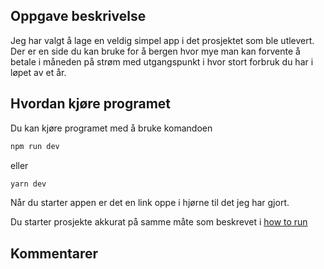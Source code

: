 ## Oppgave beskrivelse
Jeg har valgt å lage en veldig simpel app i det prosjektet som ble utlevert. Der er en side du kan bruke for å bergen 
hvor mye man kan forvente å betale i måneden på strøm med utgangspunkt i hvor stort forbruk du har i løpet av et år.
## Hvordan kjøre programet
Du kan kjøre programet med å bruke komandoen 
```bash
npm run dev
```
eller
```bash
yarn dev
```




Når du starter appen er det en link oppe i hjørne til det jeg har gjort.

Du starter prosjekte akkurat på samme måte som beskrevet i [how to run](https://github.com/stacc/future-of-fintech-V2023/blob/main/how-to-run.md)

## Kommentarer
